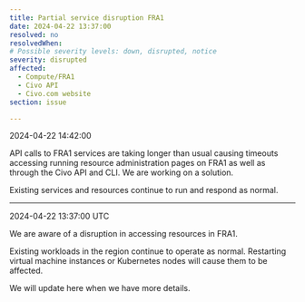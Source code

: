 ```yaml
---
title: Partial service disruption FRA1
date: 2024-04-22 13:37:00
resolved: no
resolvedWhen:
# Possible severity levels: down, disrupted, notice
severity: disrupted 
affected:
  - Compute/FRA1
  - Civo API
  - Civo.com website
section: issue

---
```


2024-04-22 14:42:00

API calls to FRA1 services are taking longer than usual causing timeouts accessing running resource administration pages on FRA1 as well as through the Civo API and CLI. We are working on a solution.

Existing services and resources continue to run and respond as normal.


---

2024-04-22 13:37:00 UTC

We are aware of a disruption in accessing resources in FRA1.

Existing workloads in the region continue to operate as normal. Restarting virtual machine instances or Kubernetes nodes will cause them to be affected.

We will update here when we have more details.
